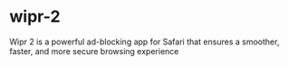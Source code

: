 # wipr-2
Wipr 2 is a powerful ad-blocking app for Safari that ensures a smoother, faster, and more secure browsing experience
